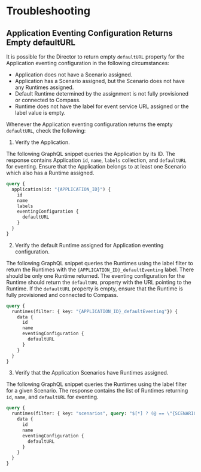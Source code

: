 # Troubleshooting

## Application Eventing Configuration Returns Empty defaultURL

It is possible for the Director to return empty `defaultURL` property for the Application eventing configuration in the following circumstances:
- Application does not have a Scenario assigned.
- Application has a Scenario assigned, but the Scenario does not have any Runtimes assigned.
- Default Runtime determined by the assignment is not fully provisioned or connected to Compass.
- Runtime does not have the label for event service URL assigned or the label value is empty.

Whenever the Application eventing configuration returns the empty `defaultURL`, check the following:

1. Verify the Application.

The following GraphQL snippet queries the Application by its ID. The response contains Application `id`, `name`, `labels` collection, and `defaultURL` for eventing. Ensure that the Application belongs to at least one Scenario which also has a Runtime assigned.

```graphql
query {
  application(id: "{APPLICATION_ID}") {
    id
    name
    labels
    eventingConfiguration {
      defaultURL
    }
  }
}
```

2. Verify the default Runtime assigned for Application eventing configuration.

The following GraphQL snippet queries the Runtimes using the label filter to return the Runtimes with the `{APPLICATION_ID}_defaultEventing` label. There should be only one Runtime returned. The eventing configuration for the Runtime should return the `defaultURL` property with the URL pointing to the Runtime. If the `defaultURL` property is empty, ensure that the Runtime is fully provisioned and connected to Compass.

```graphql
query {
  runtimes(filter: { key: "{APPLICATION_ID}_defaultEventing"}) {
    data {
      id
      name
      eventingConfiguration {
        defaultURL
      }
    }
  }
}
```

3. Verify that the Application Scenarios have Runtimes assigned.

The following GraphQL snippet queries the Runtimes using the label filter for a given Scenario. The response contains the list of Runtimes returning `id`, `name`, and `defaultURL` for eventing.

```graphql
query {
  runtimes(filter: { key: "scenarios", query: "$[*] ? (@ == \"{SCENARIO}\")"}) {
    data {
      id
      name
      eventingConfiguration {
        defaultURL
      }
    }
  }
}
```

